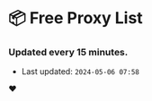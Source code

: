 # :package: Free Proxy List
### Updated every 15 minutes.

- Last updated: `2024-05-06 07:58`

:heart:
